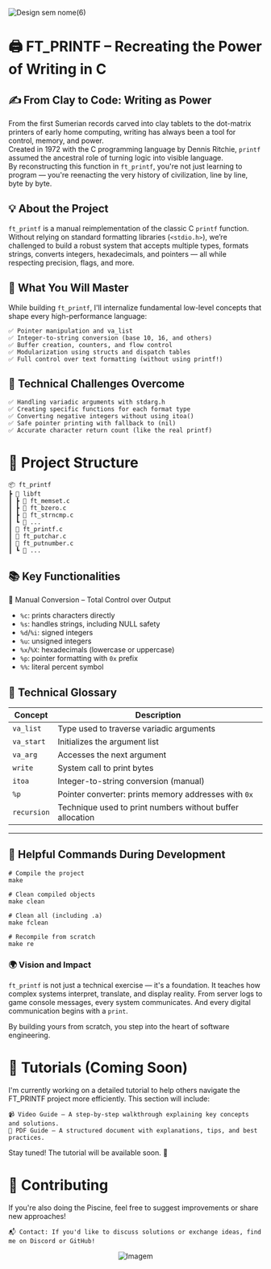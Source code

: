 ![Design sem nome(6)](https://github.com/user-attachments/assets/87775e05-7e9b-4b2a-abe8-9f39b58bd63c)

# 🖨️ FT_PRINTF – Recreating the Power of Writing in C

## ✍️ From Clay to Code: Writing as Power  
From the first Sumerian records carved into clay tablets to the dot-matrix printers of early home computing, writing has always been a tool for control, memory, and power.  
Created in 1972 with the C programming language by Dennis Ritchie, `printf` assumed the ancestral role of turning logic into visible language.  
By reconstructing this function in `ft_printf`, you're not just learning to program — you're reenacting the very history of civilization, line by line, byte by byte.

## 💡 About the Project

`ft_printf` is a manual reimplementation of the classic C `printf` function. Without relying on standard formatting libraries (`<stdio.h>`), we’re challenged to build a robust system that accepts multiple types, formats strings, converts integers, hexadecimals, and pointers — all while respecting precision, flags, and more.

## 🧠 What You Will Master

While building `ft_printf`, I'll internalize fundamental low-level concepts that shape every high-performance language:

    ✅ Pointer manipulation and va_list
    ✅ Integer-to-string conversion (base 10, 16, and others)
    ✅ Buffer creation, counters, and flow control
    ✅ Modularization using structs and dispatch tables
    ✅ Full control over text formatting (without using printf!)

## 🚀 Technical Challenges Overcome

    ✅ Handling variadic arguments with stdarg.h
    ✅ Creating specific functions for each format type
    ✅ Converting negative integers without using itoa()
    ✅ Safe pointer printing with fallback to (nil)
    ✅ Accurate character return count (like the real printf)

# 📁 Project Structure
    📦 ft_printf  
    ┣ 📂 libft 
    ┃ ┣ 📜 ft_memset.c
    ┃ ┣ 📜 ft_bzero.c  
    ┃ ┣ 📜 ft_strncmp.c  
    ┃ ┗ 📜 ...
    ┃ 📜 ft_printf.c  
    ┃ 📜 ft_putchar.c  
    ┃ 📜 ft_putnumber.c  
    ┃ ┗ 📜 ...

## 📚 Key Functionalities

🔹 Manual Conversion – Total Control over Output

- `%c`: prints characters directly
- `%s`: handles strings, including NULL safety
- `%d`/`%i`: signed integers
- `%u`: unsigned integers
- `%x`/`%X`: hexadecimals (lowercase or uppercase)
- `%p`: pointer formatting with `0x` prefix
- `%%`: literal percent symbol

## 📖 Technical Glossary

| Concept            | Description |
|--------------------|-------------|
| `va_list`          | Type used to traverse variadic arguments |
| `va_start`         | Initializes the argument list |
| `va_arg`           | Accesses the next argument |
| `write`            | System call to print bytes |
| `itoa`             | Integer-to-string conversion (manual) |
| `%p`               | Pointer converter: prints memory addresses with `0x` |
| `recursion`        | Technique used to print numbers without buffer allocation |

---

## 🧠 Helpful Commands During Development

```
# Compile the project
make

# Clean compiled objects
make clean

# Clean all (including .a)
make fclean

# Recompile from scratch
make re
```

### 🌍 Vision and Impact

`ft_printf` is not just a technical exercise — it's a foundation. It teaches how complex systems interpret, translate, and display reality. From server logs to game console messages, every system communicates. And every digital communication begins with a `print`.

By building yours from scratch, you step into the heart of software engineering.

# 🚧 Tutorials (Coming Soon)

I'm currently working on a detailed tutorial to help others navigate the FT_PRINTF project more efficiently. This section will include:

    📹 Video Guide – A step-by-step walkthrough explaining key concepts and solutions.
    📄 PDF Guide – A structured document with explanations, tips, and best practices.

Stay tuned! The tutorial will be available soon. 🚀

# 🤝 Contributing

If you're also doing the Piscine, feel free to suggest improvements or share new approaches!

    📬 Contact: If you'd like to discuss solutions or exchange ideas, find me on Discord or GitHub!

<p align="center">
  <img src="https://github.com/user-attachments/assets/7c2a1d11-750e-499b-b3c4-0e470ed317e3" alt="Imagem" />
</p>

